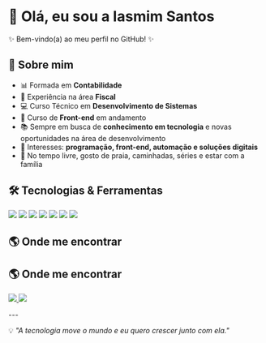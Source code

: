 # 👋 Olá, eu sou a Iasmim Santos 

✨ Bem-vindo(a) ao meu perfil no GitHub! ✨  

## 🚀 Sobre mim  
- 📊 Formada em **Contabilidade**  
- 💼 Experiência na área **Fiscal**  
- 💻 Curso Técnico em **Desenvolvimento de Sistemas**  
- 🎨 Curso de **Front-end** em andamento  
- 📚 Sempre em busca de **conhecimento em tecnologia** e novas oportunidades na área de desenvolvimento  
- 🔎 Interesses: **programação, front-end, automação e soluções digitais**  
- 🌴 No tempo livre, gosto de praia, caminhadas, séries e estar com a família  

## 🛠️ Tecnologias & Ferramentas  
<p align="left">
  <img src="https://img.shields.io/badge/HTML5-E34F26?style=for-the-badge&logo=html5&logoColor=white" />
  <img src="https://img.shields.io/badge/CSS3-1572B6?style=for-the-badge&logo=css3&logoColor=white" />
  <img src="https://img.shields.io/badge/JavaScript-F7DF1E?style=for-the-badge&logo=javascript&logoColor=black" />
  <img src="https://img.shields.io/badge/Python-3776AB?style=for-the-badge&logo=python&logoColor=white" />
  <img src="https://img.shields.io/badge/Git-F05032?style=for-the-badge&logo=git&logoColor=white" />
  <img src="https://img.shields.io/badge/GitHub-181717?style=for-the-badge&logo=github&logoColor=white" />
  <img src="https://img.shields.io/badge/VS%20Code-007ACC?style=for-the-badge&logo=visualstudiocode&logoColor=white" />
</p>  

## 🌎 Onde me encontrar  
## 🌎 Onde me encontrar
<p align="left">
  <a href="https://www.linkedin.com/in/iasmim-santos-0b459a222/">
    <img src="https://img.shields.io/badge/LinkedIn-0077B5?style=for-the-badge&logo=linkedin&logoColor=white" />
  </a>
  <a href="mailto:iasmin.daysa1@gmail.com">
    <img src="https://img.shields.io/badge/Email-✉️-D14836?style=for-the-badge&logo=gmail&logoColor=white" />
  </a>
</p>
---

💡 *"A tecnologia move o mundo e eu quero crescer junto com ela."*  
